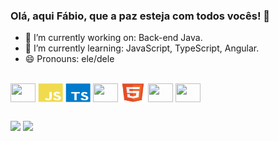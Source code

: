 ### Olá, aqui Fábio, que a paz esteja com todos vocês! 👋

- 🔭 I’m currently working on: Back-end Java.
- 🌱 I’m currently learning: JavaScript, TypeScript, Angular.
- 😄 Pronouns: ele/dele

<!-- <div>
 <a href="https://github.com/anuraghazra/github-readme-stats">
   <img height="180em" align="center" src="https://github-readme-stats.vercel.app/api?username=fabioericeira&anuraghazra&show_icons=true&theme=dark">
 </a>
 <a href="https://github.com/anuraghazra/convoychat">
   <img height="180em" align="center" src="https://github-readme-stats.vercel.app/api/top-langs/?username=fabioericeira&anuraghazra&layout=compact&theme=dark">
 </a>
  
</div> -->



<div style="display: inline_block"><br>


  <img align="center" height="30" width="40" src="https://cdn.jsdelivr.net/gh/devicons/devicon/icons/java/java-original-wordmark.svg" />
  <img align="center" height="30" width="40" src="https://raw.githubusercontent.com/devicons/devicon/master/icons/javascript/javascript-plain.svg">
  <img align="center" height="30" width="40" src="https://raw.githubusercontent.com/devicons/devicon/master/icons/typescript/typescript-plain.svg">
  <img align="center" height="30" width="40" src="https://cdn.jsdelivr.net/gh/devicons/devicon/icons/angularjs/angularjs-original.svg" />
  <img align="center" height="30" width="40" src="https://raw.githubusercontent.com/devicons/devicon/master/icons/html5/html5-original.svg">
  <img align="center" height="30" width="40" src="https://cdn.jsdelivr.net/gh/devicons/devicon/icons/css3/css3-original-wordmark.svg" />   
  <img align="center" height="30" width="40" src="https://cdn.jsdelivr.net/gh/devicons/devicon/icons/linux/linux-original.svg" />
         
</div>
  
  ##
 
<div> 
   <a href = "mailto:ftericeira@gmail.com"><img src="https://img.shields.io/badge/-Gmail-%23333?style=for-the-badge&logo=gmail&logoColor=white" target="_blank"></a>
  <a href="https://www.linkedin.com/in/fabiotrindadeericeira-961422ab" target="_blank"><img src="https://img.shields.io/badge/-LinkedIn-%230077B5?style=for-the-badge&logo=linkedin&logoColor=white" target="_blank"></a> 
  
</div>
